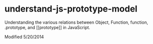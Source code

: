 understand-js-prototype-model
=============================

Understanding the various relations between Object, Function, function, .prototype, and [[prototype]] in JavaScript.

Modified 5/20/2014
